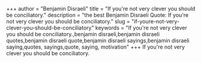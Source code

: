 +++
author = "Benjamin Disraeli"
title = "If you're not very clever you should be conciliatory."
description = "the best Benjamin Disraeli Quote: If you're not very clever you should be conciliatory."
slug = "if-youre-not-very-clever-you-should-be-conciliatory"
keywords = "If you're not very clever you should be conciliatory.,benjamin disraeli,benjamin disraeli quotes,benjamin disraeli quote,benjamin disraeli sayings,benjamin disraeli saying,quotes, sayings,quote, saying, motivation"
+++
If you're not very clever you should be conciliatory.
